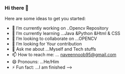 ### Hi there 👋

Here are some ideas to get you started:

- 🔭 I’m currently working on ..Opencv Repository
- 🌱 I’m currently learning ...Java &Python &Html & CSS
- 👯 I’m looking to collaborate on ...OPENCV
- 🤔 I’m looking for Your contribution
- 💬 Ask me about ...Myself and Tech stuffs
- 📫 How to reach me: ... naveennoob95@gmail.com
- 😄 Pronouns: ...He/Him
- ⚡ Fun fact: ...I am finished
-->
